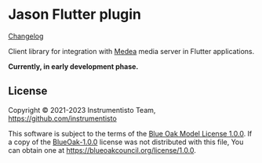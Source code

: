 Jason Flutter plugin
====================

[Changelog](https://github.com/instrumentisto/medea-jason/blob/master/flutter/CHANGELOG.md)

Client library for integration with [Medea] media server in Flutter applications.

__Currently, in early development phase.__




## License

Copyright © 2021-2023 Instrumentisto Team, <https://github.com/instrumentisto>

This software is subject to the terms of the [Blue Oak Model License 1.0.0](https://github.com/instrumentisto/medea-jason/blob/master/flutter/LICENSE). If a copy of the [BlueOak-1.0.0](https://spdx.org/licenses/BlueOak-1.0.0.html) license was not distributed with this file, You can obtain one at <https://blueoakcouncil.org/license/1.0.0>.





[Medea]: https://github.com/instrumentisto/medea
